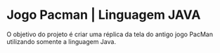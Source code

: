 # Jogo Pacman | Linguagem JAVA

O objetivo do projeto é criar uma réplica da tela do antigo jogo PacMan utilizando somente a linguagem Java.
